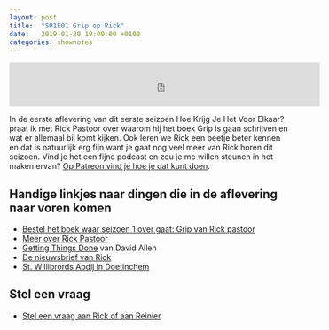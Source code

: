 ```yaml
---
layout: post
title:  "S01E01 Grip op Rick"
date:   2019-01-20 19:00:00 +0100
categories: shownotes
---
```


<iframe width="560" height="80" scrolling="no" frameborder="no" src="https://fireside.fm/s/R68v5wVn+UlF7WlfI/iframe"></iframe>

In de eerste aflevering van dit eerste seizoen Hoe Krijg Je Het Voor Elkaar? praat ik met Rick Pastoor over waarom hij het boek Grip is gaan schrijven en wat er allemaal bij komt kijken. Ook leren we Rick een beetje beter kennen en dat is natuurlijk erg fijn want je gaat nog veel meer van Rick horen dit seizoen. Vind je het een fijne podcast en zou je me willen steunen in het maken ervan? [Op Patreon vind je hoe je dat kunt doen](https://patreon.com/reinier).

## Handige linkjes naar dingen die in de aflevering naar voren komen

- [Bestel het boek waar seizoen 1 over gaat: Grip van Rick pastoor](https://gripboek.nl)
- [Meer over Rick Pastoor](https://rickpastoor.com)
- [Getting Things Done](https://en.wikipedia.org/wiki/Getting_Things_Done) van David Allen
- [De nieuwsbrief van Rick](https://www.getrevue.co/profile/werkslim)
- [St. Willibrords Abdij in Doetinchem](https://willibrordsabdij.nl)

## Stel een vraag

- [Stel een vraag aan Rick of aan Reinier](https://hoekrijgjehetvoorelkaar.nl/stel-een-vraag/)
